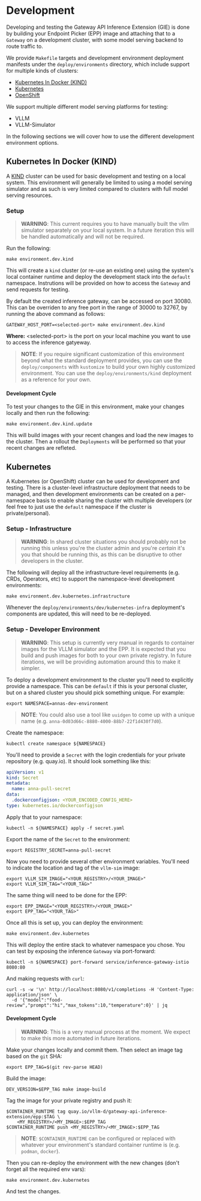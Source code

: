 # Development

Developing and testing the Gateway API Inference Extension (GIE) is done by
building your Endpoint Picker (EPP) image and attaching that to a `Gateway` on a
development cluster, with some model serving backend to route traffic to.

We provide `Makefile` targets and development environment deployment manifests
under the `deploy/environments` directory, which include support for
multiple kinds of clusters:

* [Kubernetes In Docker (KIND)](#kubernetes-in-docker-(kind))
* [Kubernetes](#kubernetes)
* [OpenShift](#kubernetes)

We support multiple different model serving platforms for testing:

* VLLM
* VLLM-Simulator

In the following sections we will cover how to use the different development
environment options.

## Kubernetes In Docker (KIND)

A [KIND] cluster can be used for basic development and testing on a local
system. This environment will generally be limited to using a model serving
simulator and as such is very limited compared to clusters with full model
serving resources.

[KIND]:https://github.com/kubernetes-sigs/kind

### Setup

> **WARNING**: This current requires you to have manually built the vllm
> simulator separately on your local system. In a future iteration this will
> be handled automatically and will not be required.

Run the following:

```console
make environment.dev.kind
```

This will create a `kind` cluster (or re-use an existing one) using the system's
local container runtime and deploy the development stack into the `default`
namespace. Instrutions will be provided on how to access the `Gateway` and send
requests for testing.

By default the created inference gateway, can be accessed on port 30080. This can
be overriden to any free port in the range of 30000 to 32767, by running the above
command as follows:

```console
GATEWAY_HOST_PORT=<selected-port> make environment.dev.kind
```
**Where:** &lt;selected-port&gt; is the port on your local machine you want to use to
access the inference gatyeway.

> **NOTE**: If you require significant customization of this environment beyond
> what the standard deployment provides, you can use the `deploy/components`
> with `kustomize` to build your own highly customized environment. You can use
> the `deploy/environments/kind` deployment as a reference for your own.

#### Development Cycle

To test your changes to the GIE in this environment, make your changes locally
and then run the following:

```console
make environment.dev.kind.update
```

This will build images with your recent changes and load the new images to the
cluster. Then a rollout the `Deployments` will be performed so that your
recent changes are refleted.

## Kubernetes

A Kubernetes (or OpenShift) cluster can be used for development and testing.
There is a cluster-level infrastructure deployment that needs to be managed,
and then development environments can be created on a per-namespace basis to
enable sharing the cluster with multiple developers (or feel free to just use
the `default` namespace if the cluster is private/personal).

### Setup - Infrastructure

> **WARNING**: In shared cluster situations you should probably not be
> running this unless you're the cluster admin and you're _certain_ it's you
> that should be running this, as this can be disruptive to other developers
> in the cluster.

The following will deploy all the infrastructure-level requirements (e.g. CRDs,
Operators, etc) to support the namespace-level development environments:

```console
make environment.dev.kubernetes.infrastructure
```

Whenever the `deploy/environments/dev/kubernetes-infra` deployment's components
are updated, this will need to be re-deployed.

### Setup - Developer Environment

> **WARNING**: This setup is currently very manual in regards to container
> images for the VLLM simulator and the EPP. It is expected that you build and
> push images for both to your own private registry. In future iterations, we
> will be providing automation around this to make it simpler.

To deploy a development environment to the cluster you'll need to explicitly
provide a namespace. This can be `default` if this is your personal cluster,
but on a shared cluster you should pick something unique. For example:

```console
export NAMESPACE=annas-dev-environment
```

> **NOTE**: You could also use a tool like `uuidgen` to come up with a unique
> name (e.g. `anna-0d03d66c-8880-4000-88b7-22f1d430f7d0`).

Create the namespace:

```console
kubectl create namespace ${NAMESPACE}
```

You'll need to provide a `Secret` with the login credentials for your private
repository (e.g. quay.io). It should look something like this:

```yaml
apiVersion: v1
kind: Secret
metadata:
  name: anna-pull-secret
data:
  .dockerconfigjson: <YOUR_ENCODED_CONFIG_HERE>
type: kubernetes.io/dockerconfigjson
```

Apply that to your namespace:

```console
kubectl -n ${NAMESPACE} apply -f secret.yaml
```

Export the name of the `Secret` to the environment:

```console
export REGISTRY_SECRET=anna-pull-secret
```

Now you need to provide several other environment variables. You'll need to
indicate the location and tag of the `vllm-sim` image:

```console
export VLLM_SIM_IMAGE="<YOUR_REGISTRY>/<YOUR_IMAGE>"
export VLLM_SIM_TAG="<YOUR_TAG>"
```

The same thing will need to be done for the EPP:

```console
export EPP_IMAGE="<YOUR_REGISTRY>/<YOUR_IMAGE>"
export EPP_TAG="<YOUR_TAG>"
```

Once all this is set up, you can deploy the environment:

```console
make environment.dev.kubernetes
```

This will deploy the entire stack to whatever namespace you chose. You can test
by exposing the inference `Gateway` via port-forward:

```console
kubectl -n ${NAMESPACE} port-forward service/inference-gateway-istio 8080:80
```

And making requests with `curl`:

```console
curl -s -w '\n' http://localhost:8080/v1/completions -H 'Content-Type: application/json' \
  -d '{"model":"food-review","prompt":"hi","max_tokens":10,"temperature":0}' | jq
```

#### Development Cycle

> **WARNING**: This is a very manual process at the moment. We expect to make
> this more automated in future iterations.

Make your changes locally and commit them. Then select an image tag based on
the `git` SHA:

```console
export EPP_TAG=$(git rev-parse HEAD)
```

Build the image:

```console
DEV_VERSION=$EPP_TAG make image-build
```

Tag the image for your private registry and push it:

```console
$CONTAINER_RUNTIME tag quay.io/vllm-d/gateway-api-inference-extension/epp:$TAG \
    <MY_REGISTRY>/<MY_IMAGE>:$EPP_TAG
$CONTAINER_RUNTIME push <MY_REGISTRY>/<MY_IMAGE>:$EPP_TAG
```

> **NOTE**: `$CONTAINER_RUNTIME` can be configured or replaced with whatever your
> environment's standard container runtime is (e.g. `podman`, `docker`).

Then you can re-deploy the environment with the new changes (don't forget all
the required env vars):

```console
make environment.dev.kubernetes
```

And test the changes.
